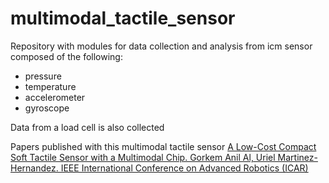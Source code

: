 # multimodal_tactile_sensor

Repository with modules for data collection and analysis from icm sensor composed of the following:
- pressure
- temperature
- accelerometer
- gyroscope

Data from a load cell is also collected


Papers published with this multimodal tactile sensor
[A Low-Cost Compact Soft Tactile Sensor with a Multimodal Chip. Gorkem Anil Al, Uriel Martinez-Hernandez. IEEE International Conference on Advanced Robotics (ICAR) ](https://ieeexplore.ieee.org/abstract/document/9659440)
